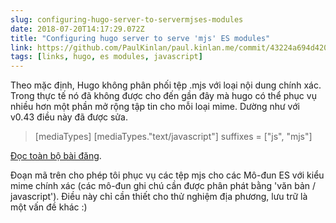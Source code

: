 ```yaml
---
slug: configuring-hugo-server-to-servermjses-modules
date: 2018-07-20T14:17:29.072Z
title: "Configuring hugo server to serve 'mjs' ES modules"
link: https://github.com/PaulKinlan/paul.kinlan.me/commit/43224a694d420fa5ede1e9e6eda042a562d5a6c5
tags: [links, hugo, es modules, javascript]
---
```

Theo mặc định, Hugo không phân phối tệp .mjs với loại nội dung chính xác. Trong thực tế nó đã không được cho đến gần đây mà hugo có thể phục vụ nhiều hơn một phần mở rộng tập tin cho mỗi loại mime. Dường như với v0.43 điều này đã được sửa.

> [mediaTypes]
>   [mediaTypes."text/javascript"]
>      suffixes = ["js", "mjs"]


[Đọc toàn bộ bài đăng](https://github.com/PaulKinlan/paul.kinlan.me/commit/43224a694d420fa5ede1e9e6eda042a562d5a6c5).

Đoạn mã trên cho phép tôi phục vụ các tệp mjs cho các Mô-đun ES với kiểu mime chính xác (các mô-đun ghi chú cần được phân phát bằng 'văn bản / javascript'). Điều này chỉ cần thiết cho thử nghiệm địa phương, lưu trữ là một vấn đề khác :)
